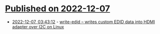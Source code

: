 # [Published on 2022-12-07](index.md)

* [2022-12-07, 03:43:12](https://news.ycombinator.com/item?id=33890398) - [write-edid – writes custom EDID data into HDMI adapter over I2C on Linux](https://github.com/ChalkElec/write-edid)
